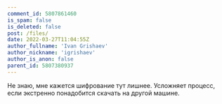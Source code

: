 ```yaml
---
comment_id: 5807861460
is_spam: false
is_deleted: false
post: /files/
date: 2022-03-27T11:04:55Z
author_fullname: 'Ivan Grishaev'
author_nickname: 'igrishaev'
author_is_anon: false
parent_id: 5807380937
---
```


<p>Не знаю, мне кажется шифрование тут лишнее. Усложняет процесс, если экстренно понадобится скачать на другой машине.</p>
